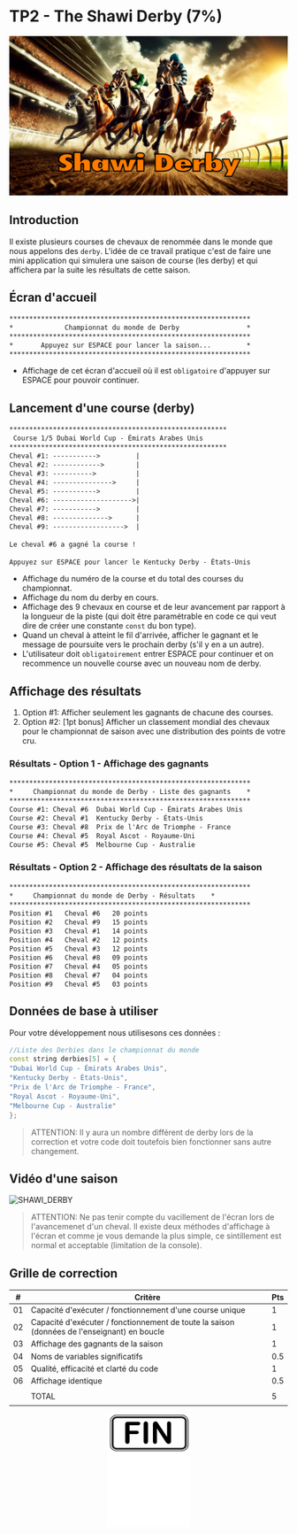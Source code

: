 # TP2 - The Shawi Derby (7%)
<p align="Center"><img src="./images/derby.png" alt="drawing" width="550"/></p>

## Introduction
Il existe plusieurs courses de chevaux de renommée dans le monde que nous appelons des `derby`.  L'idée de ce travail pratique c'est de faire une mini application qui simulera une saison de course (les derby) et qui affichera par la suite les résultats de cette saison.

## Écran d'accueil
```plaintext
*************************************************************
*             Championnat du monde de Derby                 *
*************************************************************
*       Appuyez sur ESPACE pour lancer la saison...         *
*************************************************************
```
- Affichage de cet écran d'accueil où il est `obligatoire` d'appuyer sur ESPACE pour pouvoir continuer.

## Lancement d'une course (derby)
```plaintext
*******************************************************
 Course 1/5 Dubai World Cup - Émirats Arabes Unis
*******************************************************
Cheval #1: ----------->         |
Cheval #2: ------------>        |
Cheval #3: ---------->          |
Cheval #4: --------------->     |
Cheval #5: ----------->         |
Cheval #6: -------------------->|
Cheval #7: ----------->         |
Cheval #8: -------------->      |
Cheval #9: ------------------>  |

Le cheval #6 a gagné la course !

Appuyez sur ESPACE pour lancer le Kentucky Derby - États-Unis
```
- Affichage du numéro de la course et du total des courses du championnat.
- Affichage du nom du derby en cours.
- Affichage des 9 chevaux en course et de leur avancement par rapport à la longueur de la piste (qui doit être paramétrable en code ce qui veut dire de créer une constante `const` du bon type).
- Quand un cheval à atteint le fil d'arrivée, afficher le gagnant et le message de poursuite vers le prochain derby (s'il y en a un autre).
- L'utilisateur doit `obligatoirement` entrer ESPACE pour continuer et on recommence un nouvelle course avec un nouveau nom de derby.
  
 

## Affichage des résultats
1. Option #1: Afficher seulement les gagnants de chacune des courses.
2. Option #2: [1pt bonus] Afficher un classement mondial des chevaux pour le championnat de saison avec une distribution des points de votre cru.

### Résultats - Option 1 - Affichage des gagnants
```plaintext
*************************************************************
*     Championnat du monde de Derby - Liste des gagnants    *
*************************************************************
Course #1: Cheval #6  Dubai World Cup - Émirats Arabes Unis
Course #2: Cheval #1  Kentucky Derby - États-Unis
Course #3: Cheval #8  Prix de l'Arc de Triomphe - France
Course #4: Cheval #5  Royal Ascot - Royaume-Uni
Course #5: Cheval #5  Melbourne Cup - Australie
```

### Résultats - Option 2 - Affichage des résultats de la saison
```plaintext
*************************************************************
*     Championnat du monde de Derby - Résultats    *
*************************************************************
Position #1   Cheval #6   20 points
Position #2   Cheval #9   15 points
Position #3   Cheval #1   14 points
Position #4   Cheval #2   12 points
Position #5   Cheval #3   12 points
Position #6   Cheval #8   09 points
Position #7   Cheval #4   05 points
Position #8   Cheval #7   04 points
Position #9   Cheval #5   03 points
```
## Données de base à utiliser
Pour votre développement nous utilisesons ces données :
```cpp
//Liste des Derbies dans le championnat du monde
const string derbies[5] = {
"Dubai World Cup - Émirats Arabes Unis",
"Kentucky Derby - États-Unis",
"Prix de l'Arc de Triomphe - France",
"Royal Ascot - Royaume-Uni",
"Melbourne Cup - Australie"
};
```
 > ATTENTION: Il y aura un nombre différent de derby lors de la correction et votre code doit toutefois bien fonctionner sans autre changement.

## Vidéo d'une saison
![SHAWI_DERBY](./images/shawi-derby.gif)
> ATTENTION: Ne pas tenir compte du vacillement de l'écran lors de l'avancemenet d'un cheval.  Il existe deux méthodes d'affichage à l'écran et comme je vous demande la plus simple, ce sintillement est normal et acceptable (limitation de la console).

## Grille de correction

| #   | Critère                                                            | Pts |
| --- | ------------------------------------------------------------------ | ------ |
| 01  | Capacité d'exécuter / fonctionnement d'une course unique | 1  |
| 02  | Capacité d'exécuter / fonctionnement de toute la saison (données de l'enseignant) en boucle |  1  |
| 03  | Affichage des gagnants de la saison |  1  |
| 04  | Noms de variables significatifs |  0.5   |
| 05  | Qualité, efficacité et clarté du code|  1  |
| 06  | Affichage identique  |  0.5     |
|     |
|     | TOTAL                                                              | 5     |
|     | 


<p align="Center"><img src="./images/end.png" alt="drawing" width="150"/></p>